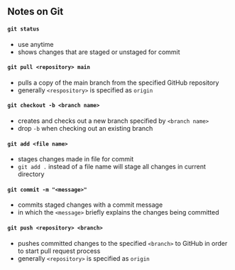 ##  Notes on Git

#### `git status`
 
- use anytime
- shows changes that are staged or unstaged for commit

#### `git pull <repository> main`

- pulls a copy of the main branch from the specified GitHub repository
- generally `<respository>` is specified as `origin`

#### `git checkout -b <branch name>`

- creates and checks out a new branch specified by `<branch name>`
- drop `-b` when checking out an existing branch

#### `git add <file name>`

- stages changes made in file for commit
- `git add .` instead of a file name will stage all changes in current directory

#### `git commit -m "<message>"`

- commits staged changes with a commit message
- in which the `<message>` briefly explains the changes being committed 

#### `git push <repository> <branch>`

- pushes committed changes to the specified `<branch>` to GitHub in order to start pull request process
- generally `<repository>` is specified as `origin`